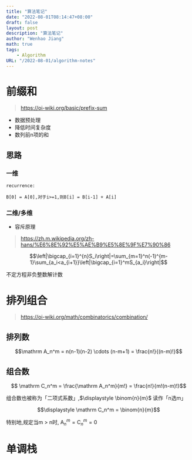 ```yaml
---
title: "算法笔记"
date: "2022-08-01T08:14:47+08:00"
draft: false
layout: post
description: "算法笔记"
author: "Wenhao Jiang"
math: true
tags:
    - Algorithm
URL: "/2022-08-01/algorithm-notes"
--- 
```


# 前缀和
> https://oi-wiki.org/basic/prefix-sum

- 数据预处理
- 降低时间复杂度
- 数列前n项的和

## 思路
### 一维
```
recurrence:

B[0] = A[0],对于i>=1,则B[i] = B[i-1] + A[i]
```

### 二维/多维
- 容斥原理
>https://zh.m.wikipedia.org/zh-hans/%E6%8E%92%E5%AE%B9%E5%8E%9F%E7%90%86

$$\left|\bigcap_{i=1}^{n}S_i\right|=\sum_{m=1}^n(-1)^{m-1}\sum_{a_i<a_{i+1}}\left|\bigcap_{i=1}^mS_{a_i}\right|$$

不定方程非负整数解计数

# 排列组合
> https://oi-wiki.org/math/combinatorics/combination/
## 排列数

$$\mathrm A_n^m = n(n-1)(n-2) \cdots (n-m+1) = \frac{n!}{(n-m)!}$$

## 组合数

$$ \mathrm C_n^m = \frac{\mathrm A_n^m}{m!} = \frac{n!}{m!(n-m)!}$$

组合数也被称为「二项式系数」,$\displaystyle \binom{n}{m}$ 读作「n选m」

$$\displaystyle \mathrm C_n^m = \binom{n}{m}$$

特别地,规定当m > n时, $\mathrm A_n^m = \mathrm C_n^m = 0$


# 单调栈

